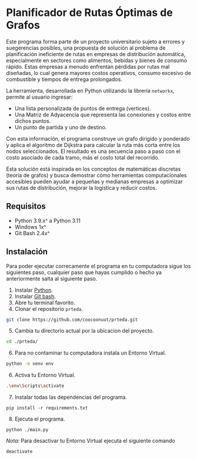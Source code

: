# Planificador de Rutas Óptimas de Grafos

Este programa forma parte de un proyecto universitario sujeto a errores y suegerencias 
posibles, una propuesta de solución al problema de planificación ineficiente de rutas 
en empresas de distribución automática, especialmente en sectores como alimentos, bebidas y 
bienes de consumo rápido. Estas empresas a menudo enfrentan pérdidas por rutas mal diseñadas, 
lo cual genera mayores costos operativos, consumo excesivo de combustible y tiempos de entrega 
prolongados.

La herramienta, desarrollada en Python utilizando la librería `networkx`, permite al usuario ingresar:
- Una lista personalizada de puntos de entrega (vertices).
- Una Matriz de Adyacencia que representa las conexiones y costos entre dichos puntos.
- Un punto de partida y uno de destino.

Con esta información, el programa construye un grafo dirigido y ponderado y aplica el algoritmo 
de Dijkstra para calcular la ruta más corta entre los nodos seleccionados. El resultado es una 
secuencia paso a paso con el costo asociado de cada tramo, más el costo total del recorrido.

Esta solución está inspirada en los conceptos de matemáticas discretas (teoría de grafos) y 
busca demostrar cómo herramientas computacionales accesibles pueden ayudar a pequeñas y medianas 
empresas a optimizar sus rutas de distribución, mejorar la logística y reducir costos.

## Requisitos
- Python 3.9.x^ a Python 3.11
- Windows 1x^
- Git Bash 2.4x^

## Instalación
Para poder ejecutar correcamente el programa en tu computadora sigue los siguientes paso, cualquier
paso que hayas cumplido o hecho ya anteriormente salta al siguiente paso.

1. Instalar [Python](https://www.python.org/downloads/release/python-3110/).
2. Instalar [Git bash](https://git-scm.com/downloads).
3. Abre tu terminal favorito.
4. Clonar el repositorio `prteda`.
```sh
git clone https://github.com/coocoonuut/prteda.git
```
5. Cambia tu directorio actual por la ubicacion del proyecto.
```sh
cd ./prteda/
```
6. Para no contaminar tu computadora instala un Entorno Virtual.
```sh
python -m venv env
```
6. Activa tu Entorno Virtual.
```sh
.\env\Scripts\activate
```
7. Instalar todas las dependencias del programa.
```
pip install -r requirements.txt
```
8. Ejecuta el programa.
```
python ./main.py
```

_Nota:_ Para desactivar tu Entorno Virtual ejecuta el siguiente comando
```
deactivate
```
